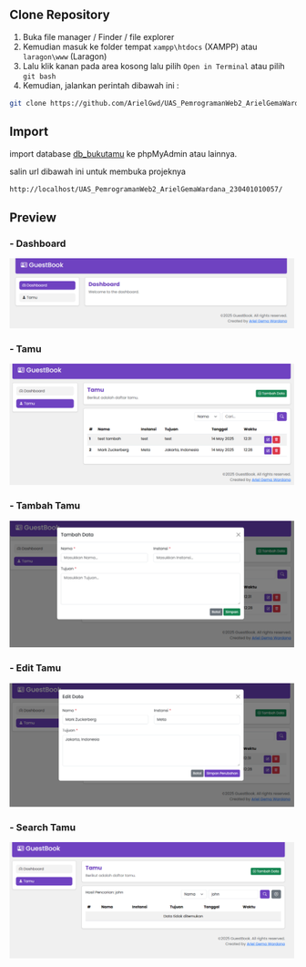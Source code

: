 ## Clone Repository
1. Buka file manager / Finder / file explorer
2. Kemudian masuk ke folder tempat `xampp\htdocs` (XAMPP) atau `laragon\www` (Laragon)
3. Lalu klik kanan pada area kosong lalu pilih `Open in Terminal` atau pilih `git bash`
4. Kemudian, jalankan perintah dibawah ini :
```bash
git clone https://github.com/ArielGwd/UAS_PemrogramanWeb2_ArielGemaWardana_230401010057.git
```  

## Import 
import database [db_bukutamu](db_bukutamu.sql) ke phpMyAdmin atau lainnya.

salin url dibawah ini untuk membuka projeknya
```bash
http://localhost/UAS_PemrogramanWeb2_ArielGemaWardana_230401010057/
``` 

## Preview
### - Dashboard
<img src="assets/img/preview/dashboard.png" width="500"/> 

### - Tamu
<img src="assets/img/preview/tamu.png" width="500"/> 

### - Tambah Tamu
<img src="assets/img/preview/tambah-tamu.png" width="500"/> 

### - Edit Tamu
<img src="assets/img/preview/edit-tamu.png" width="500"/> 

### - Search Tamu
<img src="assets/img/preview/search-tamu.png" width="500"/> 
